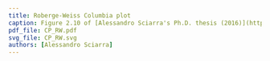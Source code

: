 ```yaml
---
title: Roberge-Weiss Columbia plot
caption: Figure 2.10 of [Alessandro Sciarra's Ph.D. thesis (2016)](https://github.com/AxelKrypton/PhD_Thesis/blob/main/Sciarra_Thesis_digital.pdf).
pdf_file: CP_RW.pdf
svg_file: CP_RW.svg
authors: [Alessandro Sciarra]
---
```


